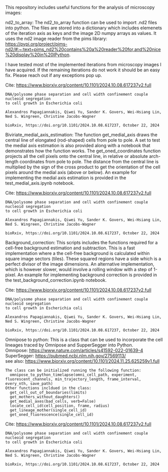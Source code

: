 This repository includes useful functions for the analysis of microscopy images:

nd2_to_array:
  The nd2_to_array function can be used to import .nd2 files into python. The files are stored into a dictionary which includes elemenets of the iteration axis as   keys and the image 2D numpy arrays as values. It uses the nd2 image reader from the pims library:
  https://pypi.org/project/pims-nd2/#:~:text=pims_nd2%20contains%20a%20reader%20for,and%20nice%20display%20in%20IPython.
  
  I have tested most of the implemented iterations from microscopy images I have acquired. If the remaining iterations do not work it should be an easy fix. Please reach out if any exceptions pop up.

  Cite:
    https://www.biorxiv.org/content/10.1101/2024.10.08.617237v2.full
    
    DNA/polysome phase separation and cell width confinement couple nucleoid segregation 
    to cell growth in Escherichia coli
    
    Alexandros Papagiannakis, Qiwei Yu, Sander K. Govers, Wei-Hsiang Lin,  Ned S. Wingreen, Christine Jacobs-Wagner
    
    bioRxiv, https://doi.org/10.1101/2024.10.08.617237, October 22, 2024



Biviriate_medial_axis_estimation:
  The function get_medial_axis draws the central line of elongated (rod-shaped) cells from pole to pole. A set to test the medial axis estimation is also provided along with a notebook that demonstrates how the function works. The get_oned_coordinates function projects all the cell pixels onto the central line,
  in relative or absolute arch-length coordinates from pole to pole. The distance from the central line is multiplied by the sign of the cross product to get the 
  orientation of the cell pixels around the medial axis (above or below). An example for implementing the medial axis estimation is provided in the test_medial_axis.ipynb notebook.

  Cite:
    https://www.biorxiv.org/content/10.1101/2024.10.08.617237v2.full
    
    DNA/polysome phase separation and cell width confinement couple nucleoid segregation 
    to cell growth in Escherichia coli
    
    Alexandros Papagiannakis, Qiwei Yu, Sander K. Govers, Wei-Hsiang Lin,  Ned S. Wingreen, Christine Jacobs-Wagner
    
    bioRxiv, https://doi.org/10.1101/2024.10.08.617237, October 22, 2024
  


  Background_correction:
    This scripts includes the functions required for a cell-free background estimation and subtraction. This is a fast implementation where a the cell-free background is calculated within square image sectors (tiles). These squared regions have a side which is a perfect divisor of the image dimensions. An alternative implementation, which is however slower, would involve a rolling window with a step of 1-pixel. An example for implementing background correction is provided in the test_background_correction.ipynb notebook.

  Cite:
    https://www.biorxiv.org/content/10.1101/2024.10.08.617237v2.full
    
    DNA/polysome phase separation and cell width confinement couple nucleoid segregation 
    to cell growth in Escherichia coli
    
    Alexandros Papagiannakis, Qiwei Yu, Sander K. Govers, Wei-Hsiang Lin,  Ned S. Wingreen, Christine Jacobs-Wagner
    
    bioRxiv, https://doi.org/10.1101/2024.10.08.617237, October 22, 2024


Omnipose to python:
    This is a class that can be used to incorporate the cell lineages traced by Omnipose and SupperSegger into Python.
    <br> Omnipose: https://www.nature.com/articles/s41592-022-01639-4
    <br> SuperSegger: https://pubmed.ncbi.nlm.nih.gov/27569113/
    <br> see also: https://www.biorxiv.org/content/10.1101/2024.11.25.625259v1.full

    The class can be initialized running the following function:
      omnipose_to_python_timelapse(omni_cell_path, experiment, fluorescent_channels, min_trajectory_length, frame_interval, every_nth, save_path)
    Other functions incldued in the class:
      get_cell_out_of_boundaries(limits)
      get_mothers_without_daughters()
      get_medial_axes(bad_cells, verb=False)
      locate_cell_id(cell_position, frame, radius)
      get_lineage_mother(single_cell_id)
      get_oned_fluorescence(single_cell_id)

  Cite:
    https://www.biorxiv.org/content/10.1101/2024.10.08.617237v2.full
    
    DNA/polysome phase separation and cell width confinement couple nucleoid segregation 
    to cell growth in Escherichia coli
    
    Alexandros Papagiannakis, Qiwei Yu, Sander K. Govers, Wei-Hsiang Lin,  Ned S. Wingreen, Christine Jacobs-Wagner
    
    bioRxiv, https://doi.org/10.1101/2024.10.08.617237, October 22, 2024


